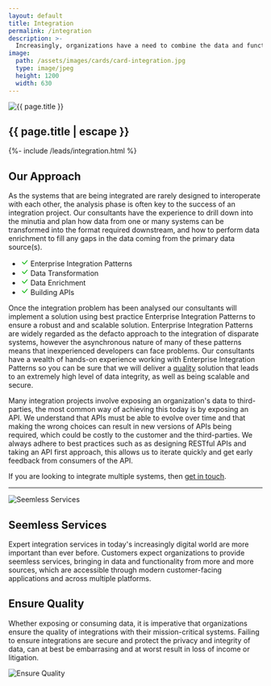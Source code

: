 ```yaml
---
layout: default
title: Integration
permalink: /integration
description: >- 
  Increasingly, organizations have a need to combine the data and functionality from more and more sources that are rarely designed to interoperate with each other. Our consultants have real-world experience of successfully delivering integration solutions that operate securely, at scale and maintain accuracy and integrity of data.
image:
  path: /assets/images/cards/card-integration.jpg
  type: image/jpeg
  height: 1200
  width: 630
---
```


<section class="row">
  <div class="col">
    <div class="col-12 col-md-6 ms-md-2 mb-3 mb-md-1 float-md-end">
      <div class="splash-img position-relative">
        <img class="d-block w-100" src="{{ "/assets/images/splash-integration.jpg" | relative_url }}" alt="{{ page.title }}">
      </div>
    </div>
    <h1 class="fs-3 mt-3">{{ page.title | escape }}</h1>
    {%- include /leads/integration.html %}
    <h2 class="fs-4 mt-5">Our Approach</h2>
    <p>As the systems that are being integrated are rarely designed to interoperate with each other, the analysis phase is often key to the success of an integration 
    project. Our consultants have the experience to drill down into the minutia and plan how data from one or many systems can be transformed into the format 
    required downstream, and how to perform data enrichment to fill any gaps in the data coming from the primary data source(s).</p>
    <div class="card info col-12 col-md-5 col-lg-4 float-md-start me-md-2 mb-3 mb-md-0">
      <ul class="list-group list-group-flush border-top-0">
        <li class="list-group-item border-bottom-0 text-truncate" title="Enterprise Integration Patterns">
          <svg xmlns="http://www.w3.org/2000/svg" width="16" height="16" fill="#00b300" class="bi bi-check-lg" viewBox="0 0 16 16">
            <path d="M12.736 3.97a.733.733 0 0 1 1.047 0c.286.289.29.756.01 1.05L7.88 12.01a.733.733 0 0 1-1.065.02L3.217 8.384a.757.757 0 0 1 0-1.06.733.733 0 0 1 1.047 0l3.052 3.093 5.4-6.425a.247.247 0 0 1 .02-.022Z"/>
          </svg>
          Enterprise Integration Patterns
        </li>
        <li class="list-group-item border-bottom-0 text-truncate" title="Data Transformation">
          <svg xmlns="http://www.w3.org/2000/svg" width="16" height="16" fill="#00b300" class="bi bi-check-lg" viewBox="0 0 16 16">
            <path d="M12.736 3.97a.733.733 0 0 1 1.047 0c.286.289.29.756.01 1.05L7.88 12.01a.733.733 0 0 1-1.065.02L3.217 8.384a.757.757 0 0 1 0-1.06.733.733 0 0 1 1.047 0l3.052 3.093 5.4-6.425a.247.247 0 0 1 .02-.022Z"/>
          </svg>
          Data Transformation
        </li>
        <li class="list-group-item border-bottom-0 text-truncate" title="Data Enrichment">
          <svg xmlns="http://www.w3.org/2000/svg" width="16" height="16" fill="#00b300" class="bi bi-check-lg" viewBox="0 0 16 16">
            <path d="M12.736 3.97a.733.733 0 0 1 1.047 0c.286.289.29.756.01 1.05L7.88 12.01a.733.733 0 0 1-1.065.02L3.217 8.384a.757.757 0 0 1 0-1.06.733.733 0 0 1 1.047 0l3.052 3.093 5.4-6.425a.247.247 0 0 1 .02-.022Z"/>
          </svg>
          Data Enrichment
        </li>
        <li class="list-group-item border-bottom-0 text-truncate" title="Building APIs">
          <svg xmlns="http://www.w3.org/2000/svg" width="16" height="16" fill="#00b300" class="bi bi-check-lg" viewBox="0 0 16 16">
            <path d="M12.736 3.97a.733.733 0 0 1 1.047 0c.286.289.29.756.01 1.05L7.88 12.01a.733.733 0 0 1-1.065.02L3.217 8.384a.757.757 0 0 1 0-1.06.733.733 0 0 1 1.047 0l3.052 3.093 5.4-6.425a.247.247 0 0 1 .02-.022Z"/>
          </svg>
          Building APIs
        </li>
      </ul>
    </div>
    <p>Once the integration problem has been analysed our consultants will implement a solution using best practice Enterprise Integration Patterns to ensure a robust and
    and scalable solution. Enterprise Integration Patterns are widely regarded as the defacto approach to the integration of disparate systems, however the asynchronous nature of
    many of these patterns means that inexperienced developers can face problems. Our consultants have a wealth of hands-on experience working with Enterprise Integration
    Patterns so you can be sure that we will deliver a <a href="{{ "/quality-software" | relative_url }}">quality</a> solution that leads to an extremely high level of data 
    integrity, as well as being scalable and secure.</p>
    <p>Many integration projects involve exposing an organization's data to third-parties, the most common way of achieving this today is by exposing an API. We understand that
    APIs must be able to evolve over time and that making the wrong choices can result in new versions of APIs being required, which could be costly to the customer
    <span class="fst-italic">and</span> the third-parties. We always adhere to best practices such as as designing RESTful APIs and taking an API first approach, this allows us 
    to iterate quickly and get early feedback from consumers of the API.</p>
    <p>If you are looking to integrate multiple systems, then <a href="{{ "/contact-us" | relative_url }}">get in touch</a>.</p>
    <hr />
  </div>
</section>

<div class="row mb-md-3">
  <div class="col-12 col-md-6">
    <div class="splash-img position-relative">
      <img class="d-block w-100" src="{{ "/assets/images/splash-seemless-services.jpg" | relative_url }}" alt="Seemless Services">
    </div>
  </div>
  <div class="d-flex align-items-center col-12 col-md-6">
    <section class="pt-2 pt-md-0 mb-lg-5">
      <h2 class="fs-3">Seemless Services</h2>
      <p>Expert integration services in today's increasingly digital world are more important than ever before. Customers expect organizations to provide seemless services, 
      bringing in data and functionality from more and more sources, which are accessible through modern customer-facing applications and across multiple platforms.</p>
    </section>
  </div>
</div>

<div class="row mb-md-3">
  <div class="d-flex align-items-center col-12 order-2 col-md-6 order-md-1">
    <section class="pt-2 pt-md-0 mb-lg-5">
      <h2 class="fs-3">Ensure Quality</h2>
      <p>Whether exposing or consuming data, it is imperative that organizations ensure the quality of integrations with their mission-critical systems. Failing to 
      ensure integrations are secure and protect the privacy and integrity of data, can at best be embarrasing and at worst result in loss of income or litigation.</p>
    </section>
  </div>
  <div class="col-12 order-1 col-md-6 order-md-2">
    <div class="splash-img position-relative">
      <img class="d-block w-100" src="{{ "/assets/images/splash-ensure-quality.jpg" | relative_url }}" alt="Ensure Quality">
    </div>
  </div>
</div>

